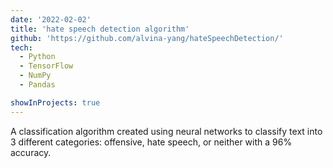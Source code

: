 ```yaml
---
date: '2022-02-02'
title: 'hate speech detection algorithm'
github: 'https://github.com/alvina-yang/hateSpeechDetection/'
tech:
  - Python
  - TensorFlow
  - NumPy
  - Pandas

showInProjects: true
---
```


A classification algorithm created using neural networks to classify text into 3 different categories: offensive, hate speech, or neither with a 96% accuracy.
